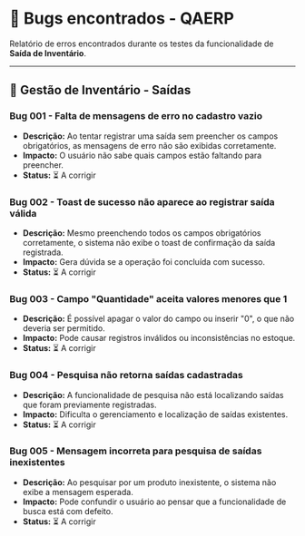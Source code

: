 # 🐞 Bugs encontrados - QAERP

Relatório de erros encontrados durante os testes da funcionalidade de **Saída de Inventário**.

---

## 🧾 Gestão de Inventário - Saídas

### Bug 001 - Falta de mensagens de erro no cadastro vazio
- **Descrição:** Ao tentar registrar uma saída sem preencher os campos obrigatórios, as mensagens de erro não são exibidas corretamente.
- **Impacto:** O usuário não sabe quais campos estão faltando para preencher.
- **Status:** ⏳ A corrigir

### Bug 002 - Toast de sucesso não aparece ao registrar saída válida
- **Descrição:** Mesmo preenchendo todos os campos obrigatórios corretamente, o sistema não exibe o toast de confirmação da saída registrada.
- **Impacto:** Gera dúvida se a operação foi concluída com sucesso.
- **Status:** ⏳ A corrigir

### Bug 003 - Campo "Quantidade" aceita valores menores que 1
- **Descrição:** É possível apagar o valor do campo ou inserir "0", o que não deveria ser permitido.
- **Impacto:** Pode causar registros inválidos ou inconsistências no estoque.
- **Status:** ⏳ A corrigir

### Bug 004 - Pesquisa não retorna saídas cadastradas
- **Descrição:** A funcionalidade de pesquisa não está localizando saídas que foram previamente registradas.
- **Impacto:** Dificulta o gerenciamento e localização de saídas existentes.
- **Status:** ⏳ A corrigir

### Bug 005 - Mensagem incorreta para pesquisa de saídas inexistentes
- **Descrição:** Ao pesquisar por um produto inexistente, o sistema não exibe a mensagem esperada.
- **Impacto:** Pode confundir o usuário ao pensar que a funcionalidade de busca está com defeito.
- **Status:** ⏳ A corrigir
